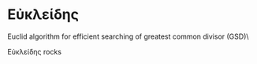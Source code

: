 # Εὐκλείδης
Euclid algorithm for efficient searching of greatest common divisor (GSD)\

Εὐκλείδης rocks
